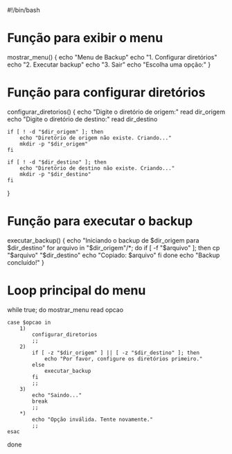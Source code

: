 #!/bin/bash
 
# Função para exibir o menu
mostrar_menu() {
    echo "Menu de Backup"
    echo "1. Configurar diretórios"
    echo "2. Executar backup"
    echo "3. Sair"
    echo "Escolha uma opção:"
}
 
# Função para configurar diretórios
configurar_diretorios() {
    echo "Digite o diretório de origem:"
    read dir_origem
    echo "Digite o diretório de destino:"
    read dir_destino
 
    if [ ! -d "$dir_origem" ]; then
        echo "Diretório de origem não existe. Criando..."
        mkdir -p "$dir_origem"
    fi
 
    if [ ! -d "$dir_destino" ]; then
        echo "Diretório de destino não existe. Criando..."
        mkdir -p "$dir_destino"
    fi
}
 
# Função para executar o backup
executar_backup() {
    echo "Iniciando o backup de $dir_origem para $dir_destino"
    for arquivo in "$dir_origem"/*; do
        if [ -f "$arquivo" ]; then
            cp "$arquivo" "$dir_destino"
            echo "Copiado: $arquivo"
        fi
    done
    echo "Backup concluído!"
}
 
# Loop principal do menu
while true; do
    mostrar_menu
    read opcao
 
    case $opcao in
        1)
            configurar_diretorios
            ;;
        2)
            if [ -z "$dir_origem" ] || [ -z "$dir_destino" ]; then
                echo "Por favor, configure os diretórios primeiro."
            else
                executar_backup
            fi
            ;;
        3)
            echo "Saindo..."
            break
            ;;
        *)
            echo "Opção inválida. Tente novamente."
            ;;
    esac
done
